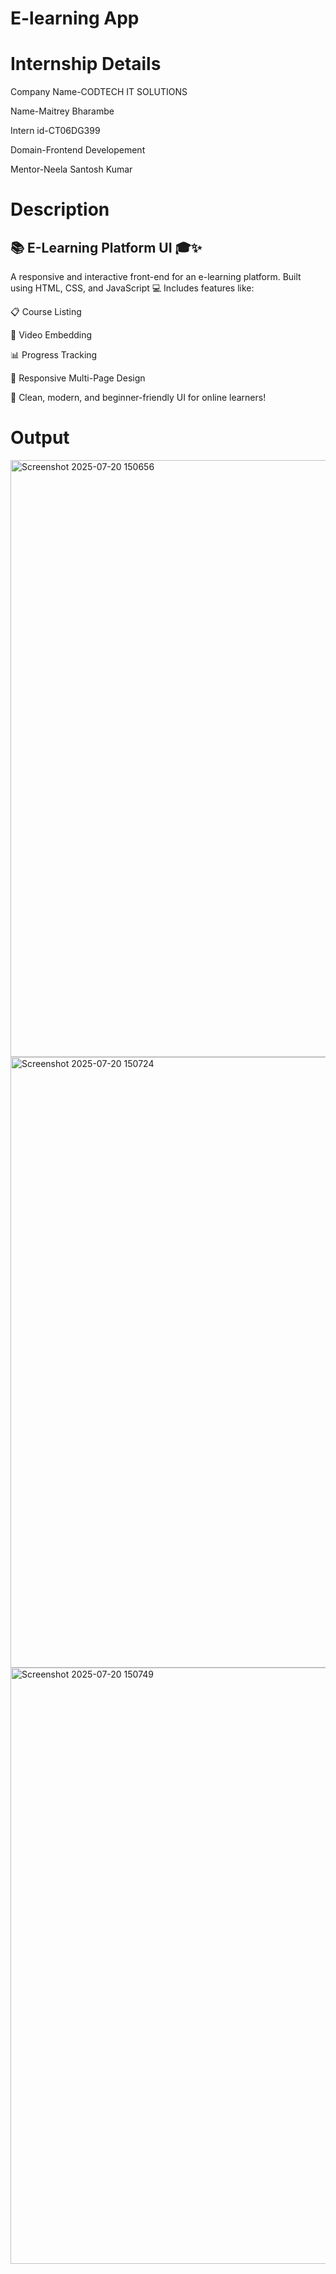 # E-learning App

# Internship Details
Company Name-CODTECH IT SOLUTIONS

Name-Maitrey Bharambe

Intern id-CT06DG399

Domain-Frontend Developement

Mentor-Neela Santosh Kumar

# Description
## 📚 E-Learning Platform UI 🎓✨
A responsive and interactive front-end for an e-learning platform.
Built using HTML, CSS, and JavaScript 💻
Includes features like:

📋 Course Listing

🎥 Video Embedding

📊 Progress Tracking

📱 Responsive Multi-Page Design

🚀 Clean, modern, and beginner-friendly UI for online learners!

# Output 
<img width="1901" height="955" alt="Screenshot 2025-07-20 150656" src="https://github.com/user-attachments/assets/eb635994-d3ad-4cd4-98a8-8fa0c745a86c" />
<img width="1883" height="977" alt="Screenshot 2025-07-20 150724" src="https://github.com/user-attachments/assets/0eba5cbb-5f20-4b5a-a8ea-21107619ca34" />
<img width="1860" height="954" alt="Screenshot 2025-07-20 150749" src="https://github.com/user-attachments/assets/3fa8087b-cfff-42a1-bbff-a1e99d8564c7" />


